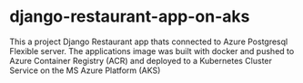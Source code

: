 # django-restaurant-app-on-aks
This a project Django Restaurant app thats connected to Azure Postgresql Flexible server. The applications image was built with docker and pushed to Azure Container Registry (ACR) and deployed to a Kubernetes Cluster Service on the MS Azure Platform (AKS)
